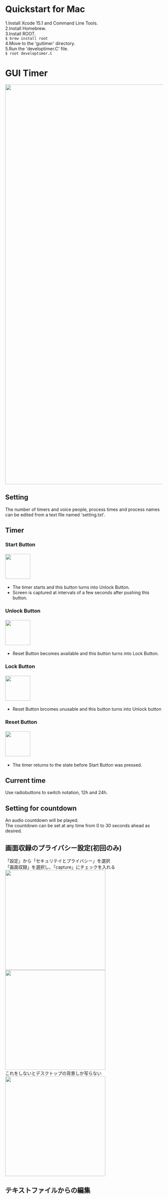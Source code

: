 # Quickstart for Mac
1.Install Xcode 15.1 and Command Line Tools.  
2.Install Homebrew.  
3.Install ROOT.  
```$ brew install root```  
4.Move to the 'guitimer' directory.  
5.Run the 'developtimer.C' file.  
```$ root developtimer.C```  

# GUI Timer
<img src="https://github.com/AyatoUshikubo/guitimer/blob/image/3.png" width="1280px"> 

## Setting
The number of timers and voice people, process times and process names can be edited from a text file named 'setting.txt'.

## Timer

### Start Button
#### <img src="https://github.com/AyatoUshikubo/guitimer/blob/image/start.png" width="80px">
- The timer starts and this button turns into Unlock Button.  
- Screen is captured at intervals of a few seconds after pushing this button.
### Unlock Button
#### <img src="https://github.com/AyatoUshikubo/guitimer/blob/image/unlock.png" width="80px">
- Reset Button becomes available and this button turns into Lock Button.
### Lock Button
#### <img src="https://github.com/AyatoUshikubo/guitimer/blob/image/lock.png" width="80px">
- Reset Button brcomes unusable and this button turns into Unlock button
### Reset Button
#### <img src="https://github.com/AyatoUshikubo/guitimer/blob/image/reset.png" width="80px">
- The timer returns to the state before Start Button was pressed.
## Current time
Use radiobuttons to switch notation, 12h and 24h.
## Setting for countdown
An audio countdown will be played.  
The countdown can be set at any time from 0 to 30 seconds ahead as desired.
## 画面収録のプライバシー設定(初回のみ)
「設定」から「セキュリテイとプライバシー」を選択  
「画面収録」を選択し、「capture」にチェックを入れる  
<img src="https://github.com/AyatoUshikubo/guitimer/blob/image/1.png" width="320px">
<img src="https://github.com/AyatoUshikubo/guitimer/blob/image/2.png" width="320px">  
これをしないとデスクトップの背景しか写らない  
<img src="https://github.com/AyatoUshikubo/guitimer/blob/image/timer.png" width="320px">  
## テキストファイルからの編集

